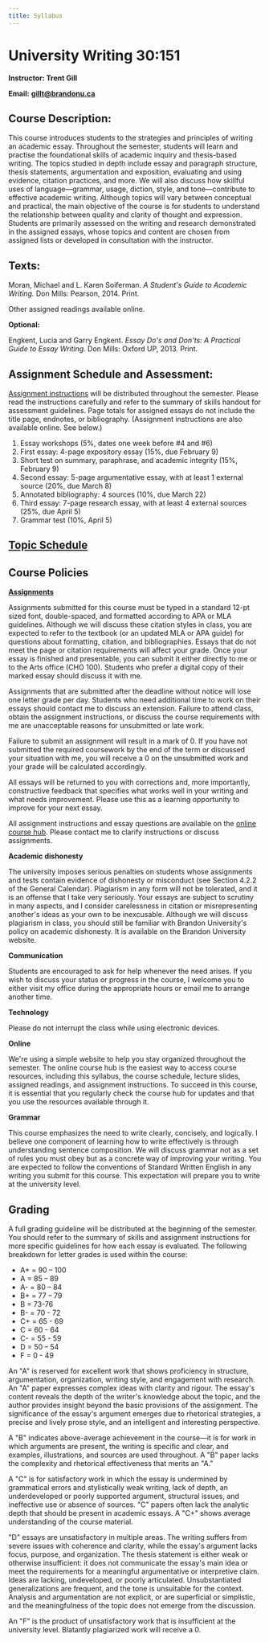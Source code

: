 ```yaml
---
title: Syllabus
---
```


# University Writing 30:151

**Instructor: Trent Gill**

**Email:** [**gillt@brandonu.ca**](mailto:gillt@brandonu.ca)

## Course Description:

This course introduces students to the strategies and principles of writing an academic essay. Throughout the semester, students will learn and practise the foundational skills of academic inquiry and thesis-based writing. The topics studied in depth include essay and paragraph structure, thesis statements, argumentation and exposition, evaluating and using evidence, citation practices, and more. We will also discuss how skillful uses of language—grammar, usage, diction, style, and tone—contribute to effective academic writing. Although topics will vary between conceptual and practical, the main objective of the course is for students to understand the relationship between quality and clarity of thought and expression. Students are primarily assessed on the writing and research demonstrated in the assigned essays, whose topics and content are chosen from assigned lists or developed in consultation with the instructor.

## Texts:

Moran, Michael and L. Karen Soiferman. _A Student&#39;s Guide to Academic Writing._ Don Mills: Pearson, 2014. Print.

Other assigned readings available online.

**Optional:**

Engkent, Lucia and Garry Engkent. _Essay Do&#39;s and Don&#39;ts: A Practical Guide to Essay Writing._ Don Mills: Oxford UP, 2013. Print.

## Assignment Schedule and Assessment:

[Assignment instructions](/assignments) will be distributed throughout the semester. Please read the instructions carefully and refer to the summary of skills handout for assessment guidelines. Page totals for assigned essays do not include the title page, endnotes, or bibliography. (Assignment instructions are also available online. See below.)

1. Essay workshops (5%, dates one week before #4 and #6)
2. First essay: 4-page expository essay (15%, due February 9)
3. Short test on summary, paraphrase, and academic integrity (15%, February 9)
4. Second essay: 5-page argumentative essay, with at least 1 external source (20%, due March 8)
5. Annotated bibliography: 4 sources (10%, due March 22)
6. Third essay: 7-page research essay, with at least 4 external sources (25%, due April 5)
7. Grammar test (10%, April 5)

## [Topic Schedule](/schedule)

## Course Policies

[**Assignments**](/assignments)

Assignments submitted for this course must be typed in a standard 12-pt sized font, double-spaced, and formatted according to APA or MLA guidelines. Although we will discuss these citation styles in class, you are expected to refer to the textbook (or an updated MLA or APA guide) for questions about formatting, citation, and bibliographies. Essays that do not meet the page or citation requirements will affect your grade. Once your essay is finished and presentable, you can submit it either directly to me or to the Arts office (CHO 100). Students who prefer a digital copy of their marked essay should discuss it with me.

Assignments that are submitted after the deadline without notice will lose one letter grade per day. Students who need additional time to work on their essays should contact me to discuss an extension. Failure to attend class, obtain the assignment instructions, or discuss the course requirements with me are unacceptable reasons for unsubmitted or late work.

Failure to submit an assignment will result in a mark of 0. If you have not submitted the required coursework by the end of the term or discussed your situation with me, you will receive a 0 on the unsubmitted work and your grade will be calculated accordingly.

All essays will be returned to you with corrections and, more importantly, constructive feedback that specifies what works well in your writing and what needs improvement. Please use this as a learning opportunity to improve for your next essay. 

All assignment instructions and essay questions are available on the [online course hub](/assignments). Please contact me to clarify instructions or discuss assignments. 

**Academic dishonesty**

The university imposes serious penalties on students whose assignments and tests contain evidence of dishonesty or misconduct (see Section 4.2.2 of the General Calendar). Plagiarism in any form will not be tolerated, and it is an offense that I take very seriously. Your essays are subject to scrutiny in many aspects, and I consider carelessness in citation or misrepresenting another&#39;s ideas as your own to be inexcusable. Although we will discuss plagiarism in class, you should still be familiar with Brandon University&#39;s policy on academic dishonesty. It is available on the Brandon University website.

**Communication**

Students are encouraged to ask for help whenever the need arises. If you wish to discuss your status or progress in the course, I welcome you to either visit my office during the appropriate hours or email me to arrange another time.

**Technology**

Please do not interrupt the class while using electronic devices.

**Online**

We&#39;re using a simple website to help you stay organized throughout the semester. The online course hub is the easiest way to access course resources, including this syllabus, the course schedule, lecture slides, assigned readings, and assignment instructions. To succeed in this course, it is essential that you regularly check the course hub for updates and that you use the resources available through it. 

**Grammar**

This course emphasizes the need to write clearly, concisely, and logically. I believe one component of learning how to write effectively is through understanding sentence composition. We will discuss grammar not as a set of rules you must obey but as a concrete way of improving your writing. You are expected to follow the conventions of Standard Written English in any writing you submit for this course. This expectation will prepare you to write at the university level.

## Grading

A full grading guideline will be distributed at the beginning of the semester. You should refer to the summary of skills and assignment instructions for more specific guidelines for how each essay is evaluated. The following breakdown for letter grades is used within the course:

* A+ = 90 – 100  
* A = 85 – 89  
* A- = 80 – 84                        
* B+ = 77 – 79 
* B = 73-76
* B- = 70 - 72
* C+ = 65 - 69
* C =  60 - 64 
* C- = 55 - 59
* D = 50 – 54
* F = 0 - 49

An &quot;A&quot; is reserved for excellent work that shows proficiency in structure, argumentation, organization, writing style, and engagement with research.  An &quot;A&quot; paper expresses complex ideas with clarity and rigour. The essay&#39;s content reveals the depth of the writer&#39;s knowledge about the topic, and the author provides insight beyond the basic provisions of the assignment. The significance of the essay&#39;s argument emerges due to rhetorical strategies, a precise and lively prose style, and an intelligent and interesting perspective.

A &quot;B&quot; indicates above-average achievement in the course—it is for work in which arguments are present, the writing is specific and clear, and examples, illustrations, and sources are used throughout. A &quot;B&quot; paper lacks the complexity and rhetorical effectiveness that merits an &quot;A.&quot;

A &quot;C&quot; is for satisfactory work in which the essay is undermined by grammatical errors and stylistically weak writing, lack of depth, an underdeveloped or poorly supported argument, structural issues, and ineffective use or absence of sources. &quot;C&quot; papers often lack the analytic depth that should be present in academic essays. A &quot;C+&quot; shows average understanding of the course material.

&quot;D&quot; essays are unsatisfactory in multiple areas. The writing suffers from severe issues with coherence and clarity, while the essay&#39;s argument lacks focus, purpose, and organization. The thesis statement is either weak or otherwise insufficient: it does not communicate the essay&#39;s main idea or meet the requirements for a meaningful argumentative or interpretive claim. Ideas are lacking, undeveloped, or poorly articulated. Unsubstantiated generalizations are frequent, and the tone is unsuitable for the context. Analysis and argumentation are not explicit, or are superficial or simplistic, and the meaningfulness of the topic does not emerge from the discussion.

An &quot;F&quot; is the product of unsatisfactory work that is insufficient at the university level.  Blatantly plagiarized work will receive a 0.